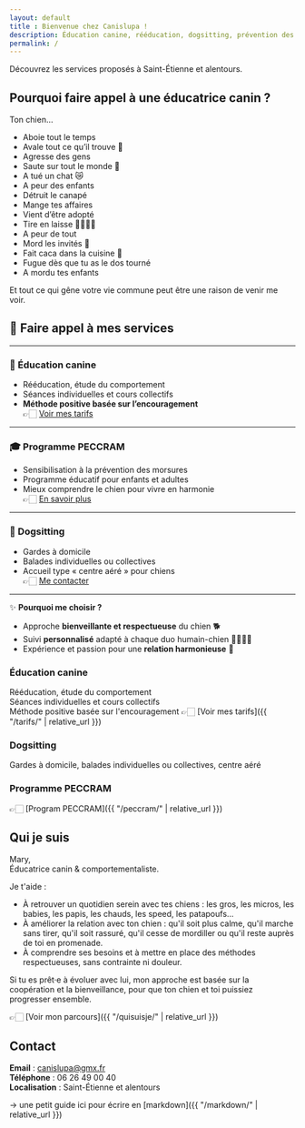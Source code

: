 ```yaml
---
layout: default
title : Bienvenue chez Canislupa !
description: Éducation canine, rééducation, dogsitting, prévention des morsures...
permalink: /
---
```


Découvrez les services proposés à Saint-Étienne et alentours.

## Pourquoi faire appel à une éducatrice canin ?

Ton chien...
- Aboie tout le temps  
- Avale tout ce qu’il trouve 🍔  
- Agresse des gens  
- Saute sur tout le monde 🦘  
- A tué un chat 😿  
- A peur des enfants  
- Détruit le canapé  
- Mange tes affaires  
- Vient d’être adopté  
- Tire en laisse 🐕‍🦺🏃🏽  
- A peur de tout  
- Mord les invités 🐊  
- Fait caca dans la cuisine 💩  
- Fugue dès que tu as le dos tourné  
- A mordu tes enfants  

Et tout ce qui gêne votre vie commune peut être une raison de venir me voir.

## 🐶 Faire appel à mes services

---

### 📘 Éducation canine
- Rééducation, étude du comportement  
- Séances individuelles et cours collectifs  
- **Méthode positive basée sur l’encouragement**  
👉🏻 [Voir mes tarifs](#)

---

### 🎓 Programme PECCRAM
- Sensibilisation à la prévention des morsures  
- Programme éducatif pour enfants et adultes  
- Mieux comprendre le chien pour vivre en harmonie  
👉🏻 [En savoir plus](#)

---

### 🐾 Dogsitting
- Gardes à domicile  
- Balades individuelles ou collectives  
- Accueil type « centre aéré » pour chiens  
👉🏻 [Me contacter](#)

---



✨ **Pourquoi me choisir ?**
- Approche **bienveillante et respectueuse** du chien 🐕  
- Suivi **personnalisé** adapté à chaque duo humain-chien 👩‍👩‍👦‍👦  
- Expérience et passion pour une **relation harmonieuse** 💚 

### Éducation canine 
Rééducation, étude du comportement  
Séances individuelles et cours collectifs  
Méthode positive basée sur l'encouragement
👉🏻 [Voir mes tarifs]({{ "/tarifs/" | relative_url }})

### Dogsitting
Gardes à domicile, balades individuelles ou collectives, centre aéré

### Programme PECCRAM
👉🏻 [Program PECCRAM]({{ "/peccram/" | relative_url }})


## Qui je suis

Mary,    
Éducatrice canin & comportementaliste.

Je t'aide : 
- À retrouver un quotidien serein avec tes chiens : les gros, les micros, les babies, les papis, les chauds, les speed, les patapoufs...
- À améliorer la relation avec ton chien : qu'il soit plus calme, qu'il marche sans tirer, qu'il soit rassuré, qu'il cesse de mordiller ou qu'il reste auprès de toi en promenade.
- À comprendre ses besoins et à mettre en place des méthodes respectueuses, sans contrainte ni douleur. 

Si tu es prêt·e à évoluer avec lui, mon approche est basée sur la coopération et la bienveillance, pour que ton chien et toi puissiez progresser ensemble.

👉🏻 [Voir mon parcours]({{ "/quisuisje/" | relative_url }})


## Contact

**Email** : canislupa@gmx.fr  
**Téléphone** : 06 26 49 00 40  
**Localisation** : Saint-Étienne et alentours


-> une petit guide ici pour écrire en [markdown]({{ "/markdown/" | relative_url }})
